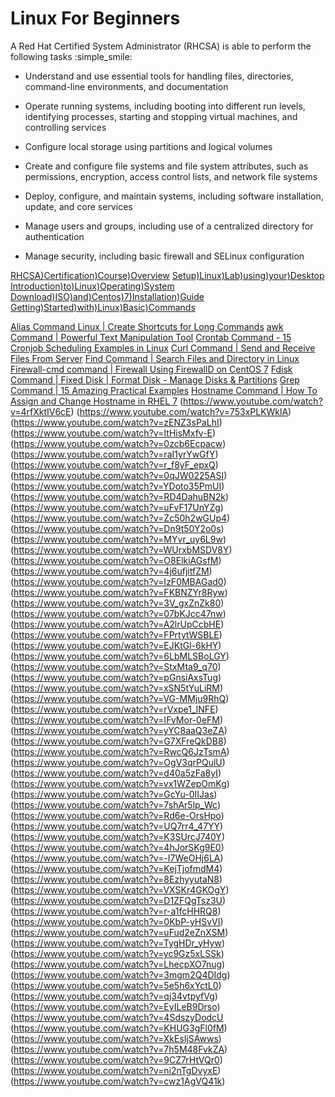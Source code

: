 # Linux For Beginners

A Red Hat Certified System Administrator (RHCSA) is able to perform the following tasks  :simple_smile:

* Understand and use essential tools for handling files, directories, command-line environments, and documentation

* Operate running systems, including booting into different run levels, identifying processes, starting and stopping virtual machines, and controlling services

* Configure local storage using partitions and logical volumes

* Create and configure file systems and file system attributes, such as permissions, encryption, access control lists, and network file systems

* Deploy, configure, and maintain systems, including software installation, update, and core services

* Manage users and groups, including use of a centralized directory for authentication

* Manage security, including basic firewall and SELinux configuration

[RHCSA)Certification)Course)Overview](https://www.youtube.com/watch?v=BskRmjvWG5Y)
[Setup)Linux)Lab)using)your)Desktop](https://www.youtube.com/watch?v=2DKrI3CWfbE)
[Introduction)to)Linux)Operating)System](https://www.youtube.com/watch?v=Wv5VHr4esvs)
[Download)ISO)and)Centos)7)Installation)Guide](https://www.youtube.com/watch?v=I25FJk7Vzjc)
[Getting)Started)with)Linux)Basic)Commands](https://www.youtube.com/watch?v=34E_QacTwww)

[Alias Command Linux | Create Shortcuts for Long Commands](https://www.youtube.com/watch?v=4HS7w3aQoaE)
[awk Command | Powerful Text Manipulation Tool](https://www.youtube.com/watch?v=7qaBKueySg0)
[Crontab Command - 15 Cronjob Scheduling Examples in Linux](https://www.youtube.com/watch?v=6dJlp133iYg)
[Curl Command | Send and Receive Files From Server](https://www.youtube.com/watch?v=tjQ9beFSBmA)
[Find Command | Search Files and Directory in Linux](https://www.youtube.com/watch?v=OmPoEDJxcmA)
[Firewall-cmd command | Firewall Using FirewallD on CentOS 7](https://www.youtube.com/watch?v=fKFYDVWFndc)
[Fdisk Command | Fixed Disk | Format Disk - Manage Disks & Partitions](https://www.youtube.com/watch?v=I2KsQ0rpuXE)
[Grep Command | 15 Amazing Practical Examples](https://www.youtube.com/watch?v=kHd-HMe0OOE)
[Hostname Command | How To Assign and Change Hostname in RHEL 7](https://www.youtube.com/watch?v=AcaETZeHM9o)
(https://www.youtube.com/watch?v=4rfXktIV6cE)
(https://www.youtube.com/watch?v=753xPLKWklA)
(https://www.youtube.com/watch?v=zENZ3sPaLhI)
(https://www.youtube.com/watch?v=ItHisMxfv-E)
(https://www.youtube.com/watch?v=0zcb6Ecpacw)
(https://www.youtube.com/watch?v=raI1yrYwGfY)
(https://www.youtube.com/watch?v=r_f8yF_epxQ)
(https://www.youtube.com/watch?v=0qJW0225ASI)
(https://www.youtube.com/watch?v=YDoto35PmUI)
(https://www.youtube.com/watch?v=RD4DahuBN2k)
(https://www.youtube.com/watch?v=uFvF17UnYZg)
(https://www.youtube.com/watch?v=Zc50h2wGUp4)
(https://www.youtube.com/watch?v=Dn9t50Y2o0s)
(https://www.youtube.com/watch?v=MYvr_uy6L9w)
(https://www.youtube.com/watch?v=WUrxbMSDV8Y)
(https://www.youtube.com/watch?v=O8ElkiAGsfM)
(https://www.youtube.com/watch?v=4j6ufjitfZM)
(https://www.youtube.com/watch?v=IzF0MBAGad0)
(https://www.youtube.com/watch?v=FKBNZYr8Ryw)
(https://www.youtube.com/watch?v=3V_gxZnZk80)
(https://www.youtube.com/watch?v=07bKJcc47nw)
(https://www.youtube.com/watch?v=A2lrUpCcbHE)
(https://www.youtube.com/watch?v=FPrtytWSBLE)
(https://www.youtube.com/watch?v=EJKtGl-6kHY)
(https://www.youtube.com/watch?v=6LbMLSBoLGY)
(https://www.youtube.com/watch?v=StxMta9_q70)
(https://www.youtube.com/watch?v=pGnsiAxsTug)
(https://www.youtube.com/watch?v=xSN5tYuLiRM)
(https://www.youtube.com/watch?v=VG-MMju9RhQ)
(https://www.youtube.com/watch?v=rVxpe1_lNFE)
(https://www.youtube.com/watch?v=IFvMor-0eFM)
(https://www.youtube.com/watch?v=yYC8aaQ3eZA)
(https://www.youtube.com/watch?v=G7XFreQkDB8)
(https://www.youtube.com/watch?v=RwcQ6JzTsmA)
(https://www.youtube.com/watch?v=OgV3qrPQulU)
(https://www.youtube.com/watch?v=d40a5zFa8yI)
(https://www.youtube.com/watch?v=vx1WZepOmKg)
(https://www.youtube.com/watch?v=GcYu-0IIJas)
(https://www.youtube.com/watch?v=7shAr5lp_Wc)
(https://www.youtube.com/watch?v=Rd6e-OrsHpo)
(https://www.youtube.com/watch?v=UQ7rr4_47YY)
(https://www.youtube.com/watch?v=K3SUrcJ740Y)
(https://www.youtube.com/watch?v=4hJorSKg9E0)
(https://www.youtube.com/watch?v=-I7WeOHj6LA)
(https://www.youtube.com/watch?v=KejTjofmdM4)
(https://www.youtube.com/watch?v=8EzhyyutaN8)
(https://www.youtube.com/watch?v=VXSKr4GKOgY)
(https://www.youtube.com/watch?v=D1ZFQgTsz3U)
(https://www.youtube.com/watch?v=r-a1fcHHRQ8)
(https://www.youtube.com/watch?v=0KbP-yHSvVI)
(https://www.youtube.com/watch?v=uFud2eZnXSM)
(https://www.youtube.com/watch?v=TygHDr_yHyw)
(https://www.youtube.com/watch?v=yc9Gz5xLSSk)
(https://www.youtube.com/watch?v=LhecpXO7nug)
(https://www.youtube.com/watch?v=3mgm2Q4DIdg)
(https://www.youtube.com/watch?v=5e5h6xYctL0)
(https://www.youtube.com/watch?v=qj34vtpyfVg)
(https://www.youtube.com/watch?v=EyILeB9Drso)
(https://www.youtube.com/watch?v=4SdszyDodcU
(https://www.youtube.com/watch?v=KHUG3gFl0fM)
(https://www.youtube.com/watch?v=XkEsIjSAwws)
(https://www.youtube.com/watch?v=7h5M48FvkZA)
(https://www.youtube.com/watch?v=9CZ7rHtVQr0)
(https://www.youtube.com/watch?v=ni2nTgDvyxE)
(https://www.youtube.com/watch?v=cwz1AgVQ41k)
